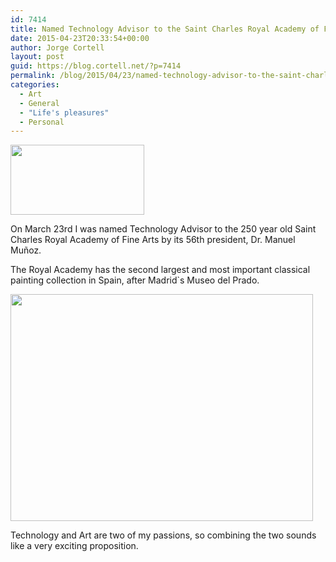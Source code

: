 ```yaml
---
id: 7414
title: Named Technology Advisor to the Saint Charles Royal Academy of Fine Arts
date: 2015-04-23T20:33:54+00:00
author: Jorge Cortell
layout: post
guid: https://blog.cortell.net/?p=7414
permalink: /blog/2015/04/23/named-technology-advisor-to-the-saint-charles-royal-academy-of-fine-arts/
categories:
  - Art
  - General
  - "Life's pleasures"
  - Personal
---
```

<img class="aligncenter" src="https://www.injuve.es/sites/default/files/imagecache/galeria_primera/2015/06/convocatorias/realacademiasancarlos.png" alt="" width="214" height="112" />

On March 23rd I was named Technology Advisor to the 250 year old Saint Charles Royal Academy of Fine Arts by its 56th president, Dr. Manuel Muñoz.

The Royal Academy has the second largest and most important classical painting collection in Spain, after Madrid`s Museo del Prado.

<img class="aligncenter" src="https://upload.wikimedia.org/wikipedia/commons/4/42/Museu_belles_arts_val%C3%A8ncia2.jpg" alt="" width="484" height="363" />

Technology and Art are two of my passions, so combining the two sounds like a very exciting proposition.